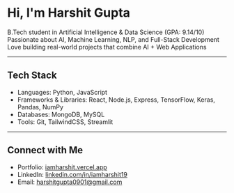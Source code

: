 #  Hi, I'm Harshit Gupta  

 B.Tech student in Artificial Intelligence & Data Science (GPA: 9.14/10)  
 Passionate about AI, Machine Learning, NLP, and Full-Stack Development  
 Love building real-world projects that combine AI + Web Applications  

---

##  Tech Stack  
- Languages: Python, JavaScript  
- Frameworks & Libraries: React, Node.js, Express, TensorFlow, Keras, Pandas, NumPy  
- Databases: MongoDB, MySQL  
- Tools: Git, TailwindCSS, Streamlit  

---
## Connect with Me  
- Portfolio: [iamharshit.vercel.app](http://iamharshit.vercel.app)  
- LinkedIn: [linkedin.com/in/iamharshit19](http://linkedin.com/in/iamharshit19)  
- Email: [harshitgupta0901@gmail.com](mailto:harshitgupta0901@gmail.com)  



